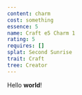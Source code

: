 ```yaml
---
content: charm
cost: something
essence: 5
name: Craft e5 Charm 1
rating: 5
requires: []
splat: Second Sunrise
trait: Craft
tree: Creator
---
```


Hello **world**!
